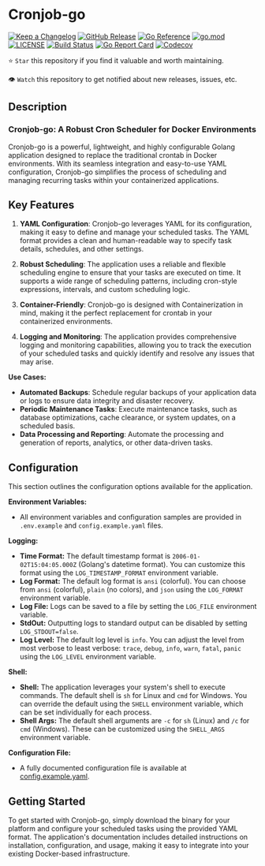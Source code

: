 # Cronjob-go

[![Keep a Changelog](https://img.shields.io/badge/changelog-Keep%20a%20Changelog-%23E05735)](CHANGELOG.md)
[![GitHub Release](https://img.shields.io/github/v/release/FMotalleb/crontab-go)](https://github.com/FMotalleb/crontab-go/releases)
[![Go Reference](https://pkg.go.dev/badge/github.com/FMotalleb/crontab-go.svg)](https://pkg.go.dev/github.com/FMotalleb/crontab-go)
[![go.mod](https://img.shields.io/github/go-mod/go-version/FMotalleb/crontab-go)](go.mod)
[![LICENSE](https://img.shields.io/github/license/FMotalleb/crontab-go)](LICENSE)
[![Build Status](https://img.shields.io/github/actions/workflow/status/FMotalleb/crontab-go/build.yml?branch=main)](https://github.com/FMotalleb/crontab-go/actions?query=workflow%3Abuild+branch%3Amain)
[![Go Report Card](https://goreportcard.com/badge/github.com/FMotalleb/crontab-go)](https://goreportcard.com/report/github.com/FMotalleb/crontab-go)
[![Codecov](https://codecov.io/gh/FMotalleb/crontab-go/branch/main/graph/badge.svg)](https://codecov.io/gh/FMotalleb/crontab-go)

⭐ `Star` this repository if you find it valuable and worth maintaining.

👁 `Watch` this repository to get notified about new releases, issues, etc.

## Description

### Cronjob-go: A Robust Cron Scheduler for Docker Environments

Cronjob-go is a powerful, lightweight, and highly configurable Golang application designed to replace the traditional crontab in Docker environments. With its seamless integration and easy-to-use YAML configuration, Cronjob-go simplifies the process of scheduling and managing recurring tasks within your containerized applications.

## Key Features

1. **YAML Configuration**: Cronjob-go leverages YAML for its configuration, making it easy to define and manage your scheduled tasks. The YAML format provides a clean and human-readable way to specify task details, schedules, and other settings.

2. **Robust Scheduling**: The application uses a reliable and flexible scheduling engine to ensure that your tasks are executed on time. It supports a wide range of scheduling patterns, including cron-style expressions, intervals, and custom scheduling logic.

3. **Container-Friendly**: Cronjob-go is designed with Containerization in mind, making it the perfect replacement for crontab in your containerized environments.

4. **Logging and Monitoring**: The application provides comprehensive logging and monitoring capabilities, allowing you to track the execution of your scheduled tasks and quickly identify and resolve any issues that may arise.

**Use Cases:**

- **Automated Backups**: Schedule regular backups of your application data or logs to ensure data integrity and disaster recovery.
- **Periodic Maintenance Tasks**: Execute maintenance tasks, such as database optimizations, cache clearance, or system updates, on a scheduled basis.
- **Data Processing and Reporting**: Automate the processing and generation of reports, analytics, or other data-driven tasks.

## Configuration

This section outlines the configuration options available for the application.

**Environment Variables:**

- All environment variables and configuration samples are provided in `.env.example` and `config.example.yaml` files.

**Logging:**

- **Time Format:** The default timestamp format is `2006-01-02T15:04:05.000Z` (Golang's datetime format). You can customize this format using the `LOG_TIMESTAMP_FORMAT` environment variable.
- **Log Format:** The default log format is `ansi` (colorful). You can choose from `ansi` (colorful), `plain` (no colors), and `json` using the `LOG_FORMAT` environment variable.
- **Log File:** Logs can be saved to a file by setting the `LOG_FILE` environment variable.
- **StdOut:** Outputting logs to standard output can be disabled by setting `LOG_STDOUT=false`.
- **Log Level:** The default log level is `info`. You can adjust the level from most verbose to least verbose: `trace`, `debug`, `info`, `warn`, `fatal`, `panic` using the `LOG_LEVEL` environment variable.

**Shell:**

- **Shell:** The application leverages your system's shell to execute commands. The default shell is `sh` for Linux and `cmd` for Windows. You can override the default using the `SHELL` environment variable, which can be set individually for each process.
- **Shell Args:** The default shell arguments are `-c` for `sh` (Linux) and `/c` for `cmd` (Windows). These can be customized using the `SHELL_ARGS` environment variable.

**Configuration File:**

- A fully documented configuration file is available at [config.example.yaml](config.example.yaml).

## Getting Started

To get started with Cronjob-go, simply download the binary for your platform and configure your scheduled tasks using the provided YAML format. The application's documentation includes detailed instructions on installation, configuration, and usage, making it easy to integrate into your existing Docker-based infrastructure.
